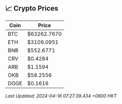 ## 📈 Crypto Prices

| Coin | Price |
| ---- | ----- |
| BTC | $63262.7670 |
| ETH | $3109.0951 |
| BNB | $552.6771 |
| CRV | $0.4284 |
| ARB | $1.1594 |
| OKB | $58.2556 |
| DOGE | $0.1616 |

_Last Updated: 2024-04-16 07:27:39.434 +0800 HKT_